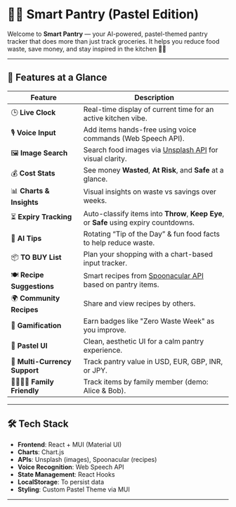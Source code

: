 # 🧠🥕 Smart Pantry (Pastel Edition)

Welcome to **Smart Pantry** — your AI-powered, pastel-themed pantry tracker that does more than just track groceries. It helps you reduce food waste, save money, and stay inspired in the kitchen 🍳💡

---

## 🌟 Features at a Glance

| Feature | Description |
|--------|-------------|
| 🕒 **Live Clock** | Real-time display of current time for an active kitchen vibe. |
| 🎙 **Voice Input** | Add items hands-free using voice commands (Web Speech API). |
| 🖼️ **Image Search** | Search food images via [Unsplash API](https://unsplash.com/developers) for visual clarity. |
| 💰 **Cost Stats** | See money **Wasted**, **At Risk**, and **Safe** at a glance. |
| 📊 **Charts & Insights** | Visual insights on waste vs savings over weeks. |
| ⏳ **Expiry Tracking** | Auto-classify items into **Throw**, **Keep Eye**, or **Safe** using expiry countdowns. |
| 🧠 **AI Tips** | Rotating “Tip of the Day” & fun food facts to help reduce waste. |
| 📦 **TO BUY List** | Plan your shopping with a chart-based input tracker. |
| 🍽 **Recipe Suggestions** | Smart recipes from [Spoonacular API](https://spoonacular.com/food-api) based on pantry items. |
| 🌍 **Community Recipes** | Share and view recipes by others. |
| 🏅 **Gamification** | Earn badges like "Zero Waste Week" as you improve. |
| 🎨 **Pastel UI** | Clean, aesthetic UI for a calm pantry experience. |
| 🧾 **Multi-Currency Support** | Track pantry value in USD, EUR, GBP, INR, or JPY. |
| 👨‍👩‍👧‍👦 **Family Friendly** | Track items by family member (demo: Alice & Bob). |

---


## 🛠️ Tech Stack

- **Frontend**: React + MUI (Material UI)
- **Charts**: Chart.js
- **APIs**: Unsplash (images), Spoonacular (recipes)
- **Voice Recognition**: Web Speech API
- **State Management**: React Hooks
- **LocalStorage**: To persist data
- **Styling**: Custom Pastel Theme via MUI

---



